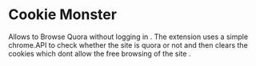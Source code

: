 # Cookie Monster
Allows to Browse Quora without logging in . The extension uses a simple chrome.API to check whether the site is quora or not and then
clears the cookies which dont allow the free browsing of the site .


